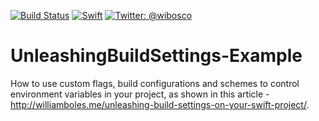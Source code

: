 [![Build Status](https://travis-ci.org/wibosco/UnleashingBuildSettings-Example.svg)](https://travis-ci.org/wibosco/UnleashingBuildSettings-Example)
<a href="https://swift.org"><img src="https://img.shields.io/badge/Swift-3.0-orange.svg?style=flat" alt="Swift" 
/></a>
<a href="https://twitter.com/wibosco"><img src="https://img.shields.io/badge/twitter-@wibosco-blue.svg?style=flat" alt="Twitter: @wibosco" /></a>

# UnleashingBuildSettings-Example
How to use custom flags, build configurations and schemes to control environment variables in your project, as shown in this article - http://williamboles.me/unleashing-build-settings-on-your-swift-project/.
